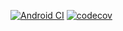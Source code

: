 [![Android CI](https://github.com/kewiany/menusy/actions/workflows/android.yml/badge.svg?branch=master)](https://github.com/kewiany/menusy/actions/workflows/android.yml)
[![codecov](https://codecov.io/gh/kewiany/menusy/branch/master/graph/badge.svg?token=5G8OPMV96M)](https://codecov.io/gh/kewiany/menusy)